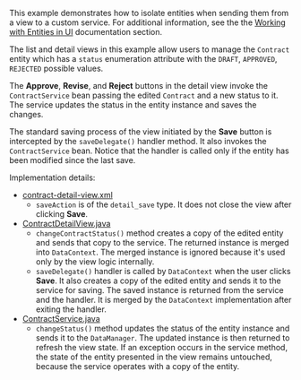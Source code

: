 
This example demonstrates how to isolate entities when sending them  from a view to a custom service. For additional information, see the the [Working with Entities in UI]({docsBaseUrl}flow-ui/data/entities-in-ui.html) documentation section.

The list and detail views in this example allow users to manage the `Contract` entity which has a `status` enumeration attribute with the `DRAFT`, `APPROVED`, `REJECTED` possible values. 

The **Approve**, **Revise**, and **Reject** buttons in the detail view invoke the `ContractService` bean passing the edited `Contract` and a new status to it. The service updates the status in the entity instance and saves the changes.

The standard saving process of the view initiated by the **Save** button is intercepted by the `saveDelegate()` handler method. It also invokes the `ContractService` bean. Notice that the handler is called only if the entity has been modified since the last save.

Implementation details:

- [contract-detail-view.xml]({currentPath}?tab=contract-detail-view.xml)
  - `saveAction` is of the `detail_save` type. It does not close the view after clicking **Save**.
- [ContractDetailView.java]({currentPath}?tab=ContractDetailView.java)
  - `changeContractStatus()` method creates a copy of the edited entity and sends that copy to the service. The returned instance is merged into `DataContext`. The merged instance is ignored because it's used only by the view logic internally.
  - `saveDelegate()` handler is called by `DataContext` when the user clicks **Save**. It also creates a copy of the edited entity and sends it to the service for saving. The saved instance is returned from the service and the handler. It is merged by the `DataContext` implementation after exiting the handler.
- [ContractService.java]({currentPath}?tab=ContractService.java)
  - `changeStatus()` method updates the status of the entity instance and sends it to the `DataManager`. The updated instance is then returned to refresh the view state. If an exception occurs in the service method, the state of the entity presented in the view remains untouched, because the service operates with a copy of the entity.
